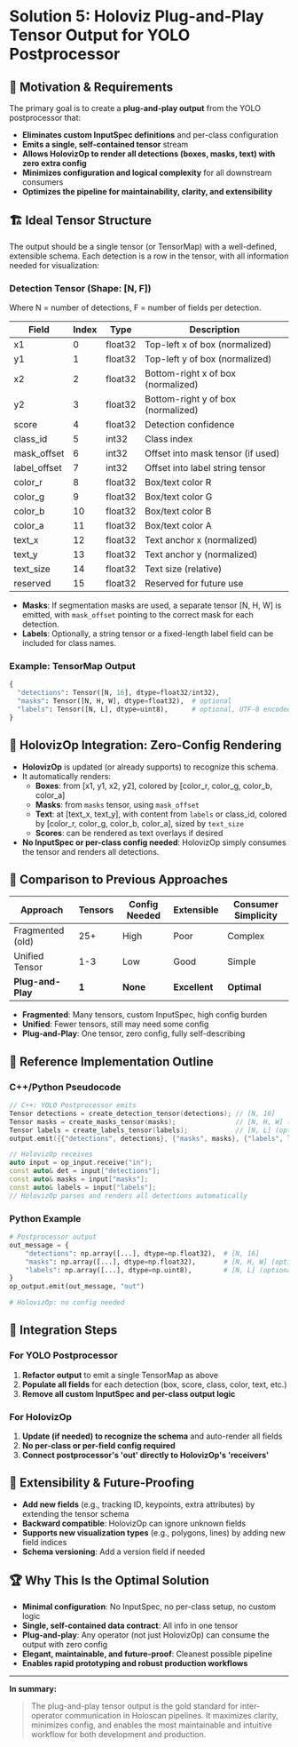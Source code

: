 # Solution 5: Holoviz Plug-and-Play Tensor Output for YOLO Postprocessor

## 🚀 Motivation & Requirements

The primary goal is to create a **plug-and-play output** from the YOLO postprocessor that:
- **Eliminates custom InputSpec definitions** and per-class configuration
- **Emits a single, self-contained tensor** stream
- **Allows HolovizOp to render all detections (boxes, masks, text) with zero extra config**
- **Minimizes configuration and logical complexity** for all downstream consumers
- **Optimizes the pipeline for maintainability, clarity, and extensibility**

## 🏗️ Ideal Tensor Structure

The output should be a single tensor (or TensorMap) with a well-defined, extensible schema. Each detection is a row in the tensor, with all information needed for visualization:

### Detection Tensor (Shape: [N, F])
Where N = number of detections, F = number of fields per detection.

| Field         | Index | Type    | Description                        |
|-------------- |-------|---------|------------------------------------|
| x1            | 0     | float32 | Top-left x of box (normalized)     |
| y1            | 1     | float32 | Top-left y of box (normalized)     |
| x2            | 2     | float32 | Bottom-right x of box (normalized) |
| y2            | 3     | float32 | Bottom-right y of box (normalized) |
| score         | 4     | float32 | Detection confidence               |
| class_id      | 5     | int32   | Class index                        |
| mask_offset   | 6     | int32   | Offset into mask tensor (if used)  |
| label_offset  | 7     | int32   | Offset into label string tensor    |
| color_r       | 8     | float32 | Box/text color R                   |
| color_g       | 9     | float32 | Box/text color G                   |
| color_b       | 10    | float32 | Box/text color B                   |
| color_a       | 11    | float32 | Box/text color A                   |
| text_x        | 12    | float32 | Text anchor x (normalized)         |
| text_y        | 13    | float32 | Text anchor y (normalized)         |
| text_size     | 14    | float32 | Text size (relative)               |
| reserved      | 15    | float32 | Reserved for future use            |

- **Masks**: If segmentation masks are used, a separate tensor [N, H, W] is emitted, with `mask_offset` pointing to the correct mask for each detection.
- **Labels**: Optionally, a string tensor or a fixed-length label field can be included for class names.

### Example: TensorMap Output
```python
{
  "detections": Tensor([N, 16], dtype=float32/int32),
  "masks": Tensor([N, H, W], dtype=float32),  # optional
  "labels": Tensor([N, L], dtype=uint8),      # optional, UTF-8 encoded
}
```

## 🎨 HolovizOp Integration: Zero-Config Rendering

- **HolovizOp** is updated (or already supports) to recognize this schema.
- It automatically renders:
  - **Boxes**: from [x1, y1, x2, y2], colored by [color_r, color_g, color_b, color_a]
  - **Masks**: from `masks` tensor, using `mask_offset`
  - **Text**: at [text_x, text_y], with content from `labels` or class_id, colored by [color_r, color_g, color_b, color_a], sized by `text_size`
  - **Scores**: can be rendered as text overlays if desired
- **No InputSpec or per-class config needed**: HolovizOp simply consumes the tensor and renders all detections.

## 🔄 Comparison to Previous Approaches

| Approach         | Tensors | Config Needed | Extensible | Consumer Simplicity |
|------------------|---------|--------------|------------|---------------------|
| Fragmented (old) | 25+     | High         | Poor       | Complex             |
| Unified Tensor   | 1-3     | Low          | Good       | Simple              |
| **Plug-and-Play**| **1**   | **None**     | **Excellent** | **Optimal**      |

- **Fragmented**: Many tensors, custom InputSpec, high config burden
- **Unified**: Fewer tensors, still may need some config
- **Plug-and-Play**: One tensor, zero config, fully self-describing

## 📝 Reference Implementation Outline

### C++/Python Pseudocode
```cpp
// C++: YOLO Postprocessor emits
Tensor detections = create_detection_tensor(detections); // [N, 16]
Tensor masks = create_masks_tensor(masks);               // [N, H, W] (optional)
Tensor labels = create_labels_tensor(labels);            // [N, L] (optional)
output.emit({{"detections", detections}, {"masks", masks}, {"labels", labels}}, "out");

// HolovizOp receives
auto input = op_input.receive("in");
const auto& det = input["detections"];
const auto& masks = input["masks"];
const auto& labels = input["labels"];
// HolovizOp parses and renders all detections automatically
```

### Python Example
```python
# Postprocessor output
out_message = {
    "detections": np.array([...], dtype=np.float32),  # [N, 16]
    "masks": np.array([...], dtype=np.float32),       # [N, H, W] (optional)
    "labels": np.array([...], dtype=np.uint8),        # [N, L] (optional)
}
op_output.emit(out_message, "out")

# HolovizOp: no config needed
```

## 🔧 Integration Steps

### For YOLO Postprocessor
1. **Refactor output** to emit a single TensorMap as above
2. **Populate all fields** for each detection (box, score, class, color, text, etc.)
3. **Remove all custom InputSpec and per-class output logic**

### For HolovizOp
1. **Update (if needed) to recognize the schema** and auto-render all fields
2. **No per-class or per-field config required**
3. **Connect postprocessor's 'out' directly to HolovizOp's 'receivers'**

## 🔮 Extensibility & Future-Proofing
- **Add new fields** (e.g., tracking ID, keypoints, extra attributes) by extending the tensor schema
- **Backward compatible**: HolovizOp can ignore unknown fields
- **Supports new visualization types** (e.g., polygons, lines) by adding new field indices
- **Schema versioning**: Add a version field if needed

## 🏆 Why This Is the Optimal Solution
- **Minimal configuration**: No InputSpec, no per-class setup, no custom logic
- **Single, self-contained data contract**: All info in one tensor
- **Plug-and-play**: Any operator (not just HolovizOp) can consume the output with zero config
- **Elegant, maintainable, and future-proof**: Cleanest possible pipeline
- **Enables rapid prototyping and robust production workflows**

---

**In summary:**
> The plug-and-play tensor output is the gold standard for inter-operator communication in Holoscan pipelines. It maximizes clarity, minimizes config, and enables the most maintainable and intuitive workflow for both development and production. 